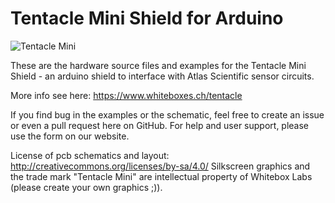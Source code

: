 Tentacle Mini Shield for Arduino
================

![Tentacle Mini](https://www.whiteboxes.ch/wp-content/uploads/2016/01/tentacle_mini4.jpg)

These are the hardware source files and examples for the Tentacle Mini Shield - an arduino shield to interface with Atlas Scientific sensor circuits. 

More info see here: https://www.whiteboxes.ch/tentacle

If you find bug in the examples or the schematic, feel free to create an issue or even a pull request here on GitHub. For help and user support, please use the form on our website.

License of pcb schematics and layout: http://creativecommons.org/licenses/by-sa/4.0/
Silkscreen graphics and the trade mark "Tentacle Mini" are intellectual property of Whitebox Labs (please create your own graphics ;)).
